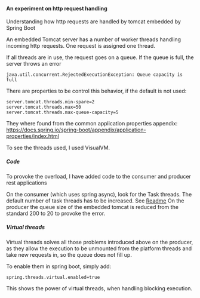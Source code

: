 
#### An experiment on http request handling

Understanding how http requests are handled by tomcat embedded by Spring Boot

An embedded Tomcat server has a number of worker threads handling incoming http requests. One request is assigned one thread.

If all threads are in use, the request goes on a queue. If the queue is full, the server throws an error

```
java.util.concurrent.RejectedExecutionException: Queue capacity is full
```

There are properties to be control this behavior, if the default is not used:
```
server.tomcat.threads.min-spare=2  
server.tomcat.threads.max=50  
server.tomcat.threads.max-queue-capacity=5
```

They where found from the common application properties appendix:
https://docs.spring.io/spring-boot/appendix/application-properties/index.html

To see the threads used, I used VisualVM.

##### Code
To provoke the overload, I have added code to the consumer and producer rest applications

On the consumer (which uses spring async), look for the Task threads. The default number of task threads has to be increased. See [Readme](../../../javacode/rest/basic-rest-app/README.md)
On the producer the queue size of the embedded tomcat is reduced from the standard 200 to 20 to provoke the error.

##### Virtual threads

Virtual threads solves all those problems introduced above on the producer, as they allow the execution to be unmounted from the platform threads and
take new requests in, so the queue does not fill up.

To enable them in spring boot, simply add:
```
spring.threads.virtual.enabled=true
```

This shows the power of virtual threads, when handling blocking execution.